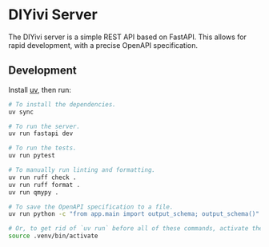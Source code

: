 # DIYivi Server

The DIYivi server is a simple REST API based on FastAPI. This allows for rapid development, with a precise OpenAPI specification.

## Development

Install [uv](https://docs.astral.sh/uv/getting-started/installation/), then run:

```bash
# To install the dependencies.
uv sync

# To run the server.
uv run fastapi dev

# To run the tests.
uv run pytest

# To manually run linting and formatting.
uv run ruff check .
uv run ruff format .
uv run qmypy .

# To save the OpenAPI specification to a file.
uv run python -c "from app.main import output_schema; output_schema()" > schema.json

# Or, to get rid of `uv run` before all of these commands, activate the virtual environment:
source .venv/bin/activate
```
